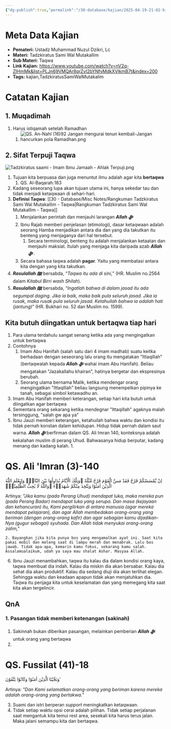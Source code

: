 ```yaml
---
{"dg-publish":true,"permalink":"/30-database/kajian/2025-04-19-21-02-hidup-itu-tidak-satu-warna/","tags":["kajian","TadzkiratusSamiWalMutakalim"]}
---
```


  
 
# Meta Data Kajian 
<div><ul class="dataview list-view-ul"><li><span><strong>Pemateri:</strong> Ustadz Muhammad Nuzul Dzikri, Lc</span></li><li><span><strong>Materi:</strong> Tadzkiratus Sami Wal Mutakallim</span></li><li><span><strong>Sub Materi:</strong> Taqwa</span></li><li><span><strong>Link Kajian:</strong> <a rel="noopener nofollow" class="external-link" href="https://www.youtube.com/watch?v=nV2q-ZIHmMk&amp;list=PLJn69VMQAr8qrZvI2bYNfvMdkXVlkmB7t&amp;index=200" target="_blank">https://www.youtube.com/watch?v=nV2q-ZIHmMk&amp;list=PLJn69VMQAr8qrZvI2bYNfvMdkXVlkmB7t&amp;index=200</a></span></li><li><span><strong>Tags:</strong> kajian,TadzkiratusSamiWalMutakalim</span></li></ul></div>

# Catatan Kajian
## 1. Muqadimah
1. Harus istiqamah setelah Ramadhan
	1. ![QS. An-Nahl (16)92 Jangan mengurai tenun kembali-Jangan hancurkan pola Ramadhan.png](/img/user/40%20-%20Obsidian/Assets/QS.%20An-Nahl%20(16)92%20Jangan%20mengurai%20tenun%20kembali-Jangan%20hancurkan%20pola%20Ramadhan.png)
## 2. Sifat Terpuji Taqwa
![Tadzkiratus saami - Imam Ibnu Jamaah - Ahlak Terpuji.png](/img/user/40%20-%20Obsidian/Assets/Tadzkiratus%20saami%20-%20Imam%20Ibnu%20Jamaah%20-%20Ahlak%20Terpuji.png)
1. Tujuan kita berpuasa dan juga menuntut ilmu adalah agar kita **bertaqwa**
	1. QS. Al-Baqarah:183
2. Kadang seseorang lupa akan tujuan utama ini, hanya sekedar tau dan tidak menjadi ketaqwaan di sehari-hari.
3. **Definisi Taqwa**: [[30 - Database/Misc Notes/Rangkuman Tadzkiratus Sami Wal Mutakallim - Taqwa\|Rangkuman Tadzkiratus Sami Wal Mutakallim - Taqwa]]
	1. Menjalankan perintah dan menjauhi larangan ***Allah ﷻ*** 
	2. Ibnu Rajab memberi penjelasan (etimologi), dasar ketaqwaan adalah seorang Hamba menjadikan antara dia dan yang dia takutkan itu benteng yang menjaganya dari hal tersebut. 
		1. Secara terminologi, benteng itu adalah menjalankan ketaatan dan menjauhi maksiat. Itulah yang menjaga kita daripada azab ***Allah ﷻ*** .
	3. Secara bahasa taqwa adalah **pagar**. Yaitu yang membatasi antara kita dengan yang kita takutkan.
4. ***Rasulallah ﷺ***  bersabda, “_Taqwa itu ada di sini,_” (HR. Muslim no.2564 dalam _Kitabul Birri wash Shilah_). 
5. ***Rasulallah ﷺ***  bersabda, “_Ingatlah bahwa di dalam jasad itu ada segumpal daging. Jika ia baik, maka baik pula seluruh jasad. Jika ia rusak, maka rusak pula seluruh jasad. Ketahuilah bahwa ia adalah hati (jantung)_” (HR. Bukhari no. 52 dan Muslim no. 1599). 

## Kita butuh diingatkan untuk bertaqwa tiap hari
1. Para ulama terdahulu sangat senang ketika ada yang mengingatkan untuk bertaqwa
2. Contohnya 
	1. Imam Abu Hanifah (salah satu dari 4 imam madhab) suatu keitka berhadaan dengan seseorang lalu orang itu mengatakan "Ittaqillah" (bertaqwalah kepada ***Allah ﷻ*** wahai imam Abu Hanifah). Beliau mengatakan "Jazakallahu khairan", hatinya bergetar dan ekspresinya berubah.
	2. Seorang ulama bernama Malik, ketika mendengar orang mengingatkan "Ittaqillah" beliau langsung menempelkan pipinya ke tanah, sebagai simbol ketawadhu an.
3. Imam Abu Hanifah memberi keterangan, setiap hari kita butuh untuk diingatkan agar bertaqwa
4. Sementara orang sekarang ketika mendegnar "Ittaqillah" agaknya malah tersinggung, "salah gw apa ya"
5. Ibnu Jauzi memberi keterangan, ketahuilah bahwa waktu dan kondisi itu tidak pernah konstan dalam kehidupan. Hidup tidak pernah dalam saut warna. ***Allah ﷻ*** berfirman dalam QS. Ali Imran 140, konteksnya adalah kekalahan muslim di perang Uhud. Bahwasanya hidup berputar, kadang menang dan kadang kalah. 
	1. 
<div class="transclusion internal-embed is-loaded"><div class="markdown-embed">





# QS. Ali 'Imran (3)-140
اِنْ يَّمْسَسْكُمْ قَرْحٌ فَقَدْ مَسَّ الْقَوْمَ قَرْحٌ مِّثْلُهٗ ۗوَتِلْكَ الْاَيَّامُ نُدَاوِلُهَا بَيْنَ النَّاسِۚ وَلِيَعْلَمَ اللّٰهُ الَّذِيْنَ اٰمَنُوْا وَيَتَّخِذَ مِنْكُمْ شُهَدَاۤءَ ۗوَاللّٰهُ لَا يُحِبُّ الظّٰلِمِيْنَۙ

Artinya: *"Jika kamu (pada Perang Uhud) mendapat luka, maka mereka pun (pada Perang Badar) mendapat luka yang serupa. Dan masa (kejayaan dan kehancuran) itu, Kami pergilirkan di antara manusia (agar mereka mendapat pelajaran), dan agar Allah membedakan orang-orang yang beriman (dengan orang-orang kafir) dan agar sebagian kamu dijadikan-Nya (gugur sebagai) syuhada. Dan Allah tidak menyukai orang-orang zalim,"*


</div></div>

	2. Bayangkan jika kita punya bos yang mengamalkan ayat ini. Saat kita pakai mobil dan meleng saat di lampu merah dan menabrak. Lalu bos jawab. Tidak apa-apa, kemarin kamu fokus, sekarang kamu salah. Assalamualaikum, udah ya saya mau shalat Ashar. Masyaa Allah.
6. Ibnu Jauzi menambahkan, taqwa itu kalau dia dalam kondisi orang kaya, taqwa membuat dia indah. Kalau dia miskin dia akan bersabar. Kalau dia sehat dia akan produktif. Kalau dia sedang diuji dia akan terlihat elegan. Sehingga waktu dan keadaan apapun tidak akan menjatuhkan dia. Taqwa itu penjaga kita untuk keselamatan dan yang memegang kita saat kita akan tergelincir.


## QnA
### 1. Pasangan tidak memberi ketenangan (sakinah)
1. Sakinnah bukan diberikan pasangan, melainkan pemberian ***Allah ﷻ*** untuk orang yang bertaqwa
2. 
<div class="transclusion internal-embed is-loaded"><div class="markdown-embed">





# QS. Fussilat (41)-18
وَنَجَّيْنَا الَّذِيْنَ اٰمَنُوْا وَكَانُوْا يَتَّقُوْنَ ࣖ 

Artinya: *"Dan Kami selamatkan orang-orang yang beriman karena mereka adalah orang-orang yang bertakwa."*


</div></div>

3. Suami dan istri berperan *support* meningkatkan ketaqwaan.
4. Tidak setiap waktu opsi cerai adalah pilihan. Tidak setiap perjalanan saat mengantuk kita temui rest area, sesekali kita harus terus jalan. Maka jalani semampu kita dan bertaqwa.
 
 
